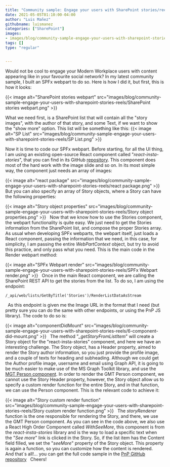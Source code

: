 ```yaml
---
title: "Community sample: Engage your users with SharePoint stories/reels"
date: 2021-05-05T01:10:00-04:00
author: "Luis Mañez"
githubname: luismanez
categories: ["SharePoint"]
images:
- images/blog/community-sample-engage-your-users-with-sharepoint-stories-reels/6-component-did-mount.png
tags: []
type: "regular"


---
```


Would not be cool to engage your Modern Workplace users with content
appearing like in your favourite social network? In my latest community
sample, I built an SPFx webpart to do so. Here is how I did it, but
first, this is how it looks:


{{< image alt="SharePoint stories webpart" src="images/blog/community-sample-engage-your-users-with-sharepoint-stories-reels/SharePoint stories webpart.png" >}}

What we need first, is a SharePoint list that will contain all the
"story images", with the author of that story, and some Text, if we want
to show the "show more" option. This list will be something like this:
{{< image alt="SP List" src="images/blog/community-sample-engage-your-users-with-sharepoint-stories-reels/SP List.png" >}}


Now it is time to code our SPFx webpart.
Before starting, for all the UI thing, I am using an existing
open-source React component called "*react-insta-stories*", that you can
find in its GitHub
[repository](https://www.npmjs.com/package/react-insta-stories). This
component does most of the hard work with the image slide and so on. In
its most simple way, the component just needs an array of images:

{{< image alt="react package" src="images/blog/community-sample-engage-your-users-with-sharepoint-stories-reels/react package.png" >}}
 
But you can also specify an array of Story objects, where a Story can
have the following properties:

{{< image alt="Story object properties" src="images/blog/community-sample-engage-your-users-with-sharepoint-stories-reels/Story object properties.png" >}}
 
Now that we know how to use the Stories component, the webpart
functionality is quite easy. We just need to get the Stories information
from the SharePoint list, and compose the proper Stories array.
As usual when developing SPFx webparts, the webpart itself, just loads a
React component, passing the information that we need, in this case, for
simplicity, I am passing the entire *WebPartContext* object, but try to
avoid this practice, and only pass what you need.
This is the main code in the Render webpart method:


{{< image alt="SPFx Webpart render" src="images/blog/community-sample-engage-your-users-with-sharepoint-stories-reels/SPFx Webpart render.png" >}}
 
Once in the main React component, we are calling the SharePoint REST API
to get the stories from the list. To do so, I am using the endpoint:
 
``` {.lia-code-sample .language-javascript}
/_api/web/lists/GetByTitle('Stories')/RenderListDataAsStream
```
 
As this endpoint is given me the Image URL in the format that I need
(but pretty sure you can do the same with other endpoints, or using the
PnP JS library). The code to do so is:

{{< image alt="componentDidMount" src="images/blog/community-sample-engage-your-users-with-sharepoint-stories-reels/6-component-did-mount.png" >}}
 
The method "*\_getStoryFromListItem*" will create a Story object for the
"react-insta-stories" component, and here we have an interesting
challenge. The Story object, has a Header property, aimed to render the
Story author information, so you just provide the profile image, and a
couple of texts for heading and subheading. Although we could get the
Author profile image, username and email using Graph API, it is going to
be much easier to make use of the MS Graph Toolkit library, and use the
[MGT Person
component](https://docs.microsoft.com/en-us/graph/toolkit/components/person).
In order to render the GMT Person component, we cannot use the Story
Header property, however, the Story object allow us to specify a custom
render function for the entire Story, and in that function, we can use
the Person component. This is the relevant code to achieve it:

{{< image alt="Story custom render function" src="images/blog/community-sample-engage-your-users-with-sharepoint-stories-reels/Story custom render function.png" >}}
 
The *storyRenderer* function is the one responsible for rendering the
Story, and there, we use the GMT Person component. As you can see in the
code above, we also use a React High Order Component called
*WithSeeMore*, this component is from the *react-insta-stories* library
and is the way to load a specific text when the "*See more*" link is
clicked in the Story. So, if the list item has the Content field filled,
we set the "*seeMore*" property of the Story object. This property is
again a function, so you can customize how the content is rendered.
 
And that´s all!\... you can get the full code sample in the [PnP GitHub
repository](https://github.com/pnp/sp-dev-fx-webparts/tree/main/samples/react-company-stories)
 
Cheers!
